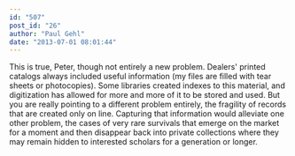 ```yaml
---
id: "507"
post_id: "26"
author: "Paul Gehl"
date: "2013-07-01 08:01:44"
---
```

This is true, Peter, though not entirely a new problem. Dealers' printed catalogs always included useful information (my files are filled with tear sheets or photocopies). Some libraries created indexes to this material, and digitization has allowed for more and more of it to be stored and used. But you are really pointing to a different problem entirely, the fragility of records that are created only on line. Capturing that information would alleviate one other problem, the cases of very rare survivals that emerge on the market for a moment and then disappear back into private collections where they may remain hidden to interested scholars for a generation or longer.
